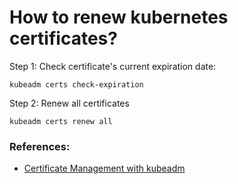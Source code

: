 # How to renew kubernetes certificates?
Step 1: Check certificate's current expiration date:
```
kubeadm certs check-expiration
```
Step 2: Renew all certificates
```
kubeadm certs renew all
```


### References: 
- [Certificate Management with kubeadm](https://kubernetes.io/docs/tasks/administer-cluster/kubeadm/kubeadm-certs/#:~:text=You%20can%20renew%20your%20certificates,restart%20the%20control%20plane%20Pods)
